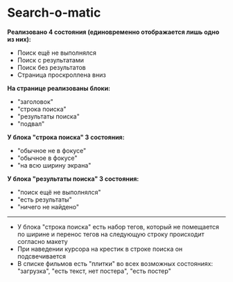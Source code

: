 # Search-o-matic
**Реализовано 4 состояния (единовременно отображается лишь одно из них):**
- Поиск ещё не выполнялся
- Поиск с результатами
- Поиск без результатов
- Страница проскроллена вниз

**На странице реализованы блоки:**
  - "заголовок"
  - "строка поиска"
  - "результаты поиска"
  - "подвал"

**У блока "строка поиска" 3 состояния:**
  - "обычное не в фокусе"
  - "обычное в фокусе"
  - "на всю ширину экрана"

**У блока "результаты поиска" 3 состояния:**
  - "поиск ещё не выполнялся"
  - "есть результаты"
  - "ничего не найдено"
---
- У блока "строка поиска" есть набор тегов, который не помещается по ширине и перенос тегов на следующую строку происходит согласно макету
- При наведении курсора на крестик в строке поиска он подсвечивается
- В списке фильмов есть "плитки" во всех возможных состояниях: "загрузка", "есть текст, нет постера", "есть постер"
